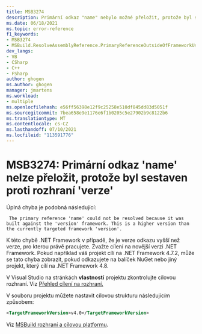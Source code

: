 ```yaml
---
title: MSB3274
description: Primární odkaz "name" nebylo možné přeložit, protože byl sestaven v rámci architektury "version". Jedná se o vyšší verzi, než je aktuálně cílová verze architektury.
ms.date: 06/18/2021
ms.topic: error-reference
f1_keywords:
- MSB3274
- MSBuild.ResolveAssemblyReference.PrimaryReferenceOutsideOfFrameworkUsingAttribute
dev_langs:
- VB
- CSharp
- C++
- FSharp
author: ghogen
ms.author: ghogen
manager: jmartens
ms.workload:
- multiple
ms.openlocfilehash: e56ff56398e12f9c25258e510df845dd83d5051f
ms.sourcegitcommit: 7bea658e9e1176e6f1b0205c5e27902b9c8122b6
ms.translationtype: MT
ms.contentlocale: cs-CZ
ms.lasthandoff: 07/10/2021
ms.locfileid: "113591776"
---
```

# <a name="msb3274-the-primary-reference-name-could-not-be-resolved-because-it-was-built-against-the-version-framework"></a>MSB3274: Primární odkaz 'name' nelze přeložit, protože byl sestaven proti rozhraní 'verze'

Úplná chyba je podobná následující:

```output
 The primary reference 'name' could not be resolved because it was built against the 'version' framework. This is a higher version than the currently targeted framework 'version'.
```

K této chybě .NET Framework v případě, že je verze odkazu vyšší než verze, pro kterou právě pracujete. Zvažte cílení na novější verzi .NET Framework. Pokud například váš projekt cílí na .NET Framework 4.7.2, může se tato chyba zobrazit, pokud odkazujete na balíček NuGet nebo jiný projekt, který cílí na .NET Framework 4.8.

V Visual Studio na stránkách **vlastností** projektu zkontrolujte cílovou rozhraní. Viz [Přehled cílení na rozhraní.](../../ide/visual-studio-multi-targeting-overview.md#change-the-target-framework)

V souboru projektu můžete nastavit cílovou strukturu následujícím způsobem:

```xml
<TargetFrameworkVersion>v4.0</TargetFrameworkVersion>
```

Viz [MSBuild rozhraní a cílovou platformu](../msbuild-target-framework-and-target-platform.md).
